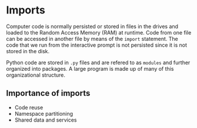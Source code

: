 # Imports

Computer code is normally persisted or stored in files in the drives and loaded to the Random Access Memory (RAM) at runtime. Code from one file can be accessed in another file by means of the `import` statement. The code that we run from the interactive prompt is not persisted since it is not stored in the disk.

Python code are stored in `.py` files and are refered to as `modules` and further organized into packages. A large program is made up of many of this organizational structure.

## Importance of imports
- Code reuse
- Namespace partitioning
- Shared data and services